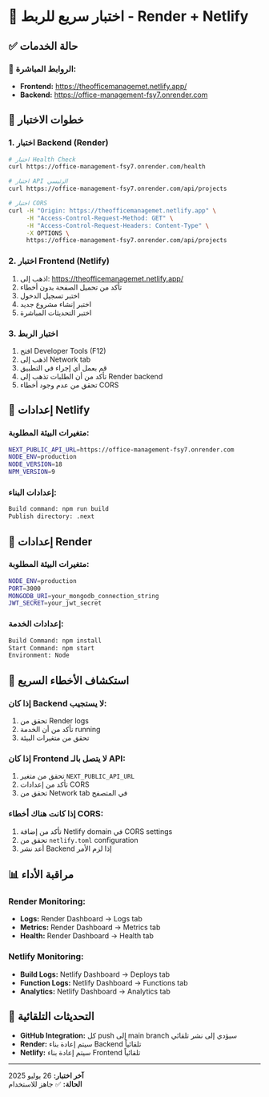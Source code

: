 # 🧪 اختبار سريع للربط - Render + Netlify

## ✅ حالة الخدمات

### 🔗 الروابط المباشرة:
- **Frontend:** https://theofficemanagemet.netlify.app/
- **Backend:** https://office-management-fsy7.onrender.com

## 🧪 خطوات الاختبار

### 1. اختبار Backend (Render)
```bash
# اختبار Health Check
curl https://office-management-fsy7.onrender.com/health

# اختبار API الرئيسي
curl https://office-management-fsy7.onrender.com/api/projects

# اختبار CORS
curl -H "Origin: https://theofficemanagemet.netlify.app" \
     -H "Access-Control-Request-Method: GET" \
     -H "Access-Control-Request-Headers: Content-Type" \
     -X OPTIONS \
     https://office-management-fsy7.onrender.com/api/projects
```

### 2. اختبار Frontend (Netlify)
1. اذهب إلى: https://theofficemanagemet.netlify.app/
2. تأكد من تحميل الصفحة بدون أخطاء
3. اختبر تسجيل الدخول
4. اختبر إنشاء مشروع جديد
5. اختبر التحديثات المباشرة

### 3. اختبار الربط
1. افتح Developer Tools (F12)
2. اذهب إلى Network tab
3. قم بعمل أي إجراء في التطبيق
4. تأكد من أن الطلبات تذهب إلى Render backend
5. تحقق من عدم وجود أخطاء CORS

## 🔧 إعدادات Netlify

### متغيرات البيئة المطلوبة:
```bash
NEXT_PUBLIC_API_URL=https://office-management-fsy7.onrender.com
NODE_ENV=production
NODE_VERSION=18
NPM_VERSION=9
```

### إعدادات البناء:
```bash
Build command: npm run build
Publish directory: .next
```

## 🔧 إعدادات Render

### متغيرات البيئة المطلوبة:
```bash
NODE_ENV=production
PORT=3000
MONGODB_URI=your_mongodb_connection_string
JWT_SECRET=your_jwt_secret
```

### إعدادات الخدمة:
```bash
Build Command: npm install
Start Command: npm start
Environment: Node
```

## 🚨 استكشاف الأخطاء السريع

### إذا كان Backend لا يستجيب:
1. تحقق من Render logs
2. تأكد من أن الخدمة running
3. تحقق من متغيرات البيئة

### إذا كان Frontend لا يتصل بالـ API:
1. تحقق من متغير `NEXT_PUBLIC_API_URL`
2. تأكد من إعدادات CORS
3. تحقق من Network tab في المتصفح

### إذا كانت هناك أخطاء CORS:
1. تأكد من إضافة Netlify domain في CORS settings
2. تحقق من `netlify.toml` configuration
3. أعد نشر Backend إذا لزم الأمر

## 📊 مراقبة الأداء

### Render Monitoring:
- **Logs:** Render Dashboard → Logs tab
- **Metrics:** Render Dashboard → Metrics tab
- **Health:** Render Dashboard → Health tab

### Netlify Monitoring:
- **Build Logs:** Netlify Dashboard → Deploys tab
- **Function Logs:** Netlify Dashboard → Functions tab
- **Analytics:** Netlify Dashboard → Analytics tab

## 🔄 التحديثات التلقائية

- **GitHub Integration:** كل push إلى main branch سيؤدي إلى نشر تلقائي
- **Render:** سيتم إعادة بناء Backend تلقائياً
- **Netlify:** سيتم إعادة بناء Frontend تلقائياً

---

**آخر اختبار:** 26 يوليو 2025  
**الحالة:** ✅ جاهز للاستخدام
